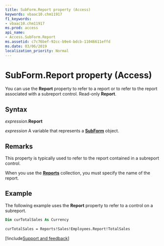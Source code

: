 ```yaml
---
title: SubForm.Report property (Access)
keywords: vbaac10.chm11917
f1_keywords:
- vbaac10.chm11917
ms.prod: access
api_name:
- Access.SubForm.Report
ms.assetid: c7c76bef-92cc-b9e4-bdcb-11046611effd
ms.date: 03/06/2019
localization_priority: Normal
---
```



# SubForm.Report property (Access)

You can use the **Report** property to refer to a report or to refer to the report associated with a subreport control. Read-only **Report**.


## Syntax

_expression_.**Report**

_expression_ A variable that represents a **[SubForm](Access.SubForm.md)** object.


## Remarks

This property is typically used to refer to the report contained in a subreport control.

When you use the **[Reports](Access.Reports.md)** collection, you must specify the name of the report.


## Example

The following example uses the **Report** property to refer to a control on a subreport.

```vb
Dim curTotalSales As Currency 
 
curTotalSales = Reports!Sales!Employees.Report!TotalSales
```




[!include[Support and feedback](~/includes/feedback-boilerplate.md)]